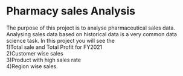 # Pharmacy sales Analysis

The purpose of this project is to analyse pharmaceutical sales data. Analysing sales data  based on historical data is a very common data science task.
In this project you will see the<br/> 
1)Total sale  and Total Profit  for FY2021<br/>
2)Customer wise sales<br/>
3)Product with high sales rate<br/>
4)Region wise sales.


